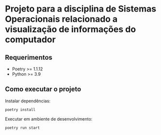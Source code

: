 # Projeto para a disciplina de Sistemas Operacionais relacionado a visualização de informações do computador

## Requerimentos

- Poetry >= 1.1.12
- Python >= 3.9

## Como executar o projeto

Instalar dependências:

```bash
poetry install
```

Executar em ambiente de desenvolvimento:

```bash
poetry run start
```

